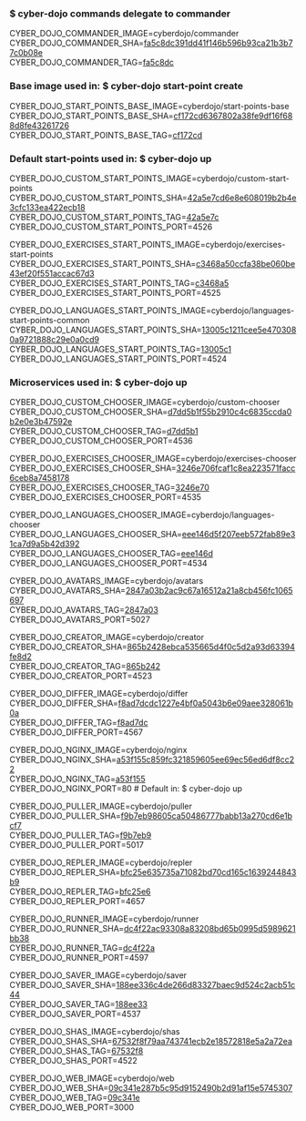 ### $ cyber-dojo commands delegate to commander

CYBER_DOJO_COMMANDER_IMAGE=cyberdojo/commander  
CYBER_DOJO_COMMANDER_SHA=[fa5c8dc391dd41f146b596b93ca21b3b77c0b08e](https://github.com/cyber-dojo/commander/commit/fa5c8dc391dd41f146b596b93ca21b3b77c0b08e)  
CYBER_DOJO_COMMANDER_TAG=[fa5c8dc](https://hub.docker.com/layers/cyberdojo/commander/fa5c8dc/images/sha256-7a746d1169c3f38e6ce37b1b83397955bf495cc5b48feae06e381a72ce28eda5)  

### Base image used in: $ cyber-dojo start-point create

CYBER_DOJO_START_POINTS_BASE_IMAGE=cyberdojo/start-points-base  
CYBER_DOJO_START_POINTS_BASE_SHA=[cf172cd6367802a38fe9df16f688d8fe43261726](https://github.com/cyber-dojo/start-points-base/commit/cf172cd6367802a38fe9df16f688d8fe43261726)  
CYBER_DOJO_START_POINTS_BASE_TAG=[cf172cd](https://hub.docker.com/layers/cyberdojo/start-points-base/cf172cd/images/sha256-4d5e26de87fbfdb6ee3869050d5d61b81e6c1db069aa0ebecb9a344bebfe8cd8)  

### Default start-points used in: $ cyber-dojo up

CYBER_DOJO_CUSTOM_START_POINTS_IMAGE=cyberdojo/custom-start-points  
CYBER_DOJO_CUSTOM_START_POINTS_SHA=[42a5e7cd6e8e608019b2b4e3cfc133ea422ecb18](https://github.com/cyber-dojo/custom-start-points/commit/42a5e7cd6e8e608019b2b4e3cfc133ea422ecb18)  
CYBER_DOJO_CUSTOM_START_POINTS_TAG=[42a5e7c](https://hub.docker.com/layers/cyberdojo/custom-start-points/42a5e7c/images/sha256-187ee39ff0b23c56220c33fdcf24fba360676215ac78d4f47a35686ce6701f0e)  
CYBER_DOJO_CUSTOM_START_POINTS_PORT=4526

CYBER_DOJO_EXERCISES_START_POINTS_IMAGE=cyberdojo/exercises-start-points  
CYBER_DOJO_EXERCISES_START_POINTS_SHA=[c3468a50ccfa38be060be43ef20f551accac67d3](https://github.com/cyber-dojo/exercises-start-points/commit/c3468a50ccfa38be060be43ef20f551accac67d3)  
CYBER_DOJO_EXERCISES_START_POINTS_TAG=[c3468a5](https://hub.docker.com/layers/cyberdojo/exercises-start-points/c3468a5/images/sha256-a39b7421df8261e362c5e4f0282011568d7110c04fa45dc01e9e7bcccc365b40)  
CYBER_DOJO_EXERCISES_START_POINTS_PORT=4525

CYBER_DOJO_LANGUAGES_START_POINTS_IMAGE=cyberdojo/languages-start-points-common  
CYBER_DOJO_LANGUAGES_START_POINTS_SHA=[13005c1211cee5e4703080a9721888c29e0a0cd9](https://github.com/cyber-dojo/languages-start-points/commit/13005c1211cee5e4703080a9721888c29e0a0cd9)  
CYBER_DOJO_LANGUAGES_START_POINTS_TAG=[13005c1](https://hub.docker.com/layers/cyberdojo/languages-start-points-common/13005c1/images/sha256-a9ab2c3e90f630acec5ed2daa2933df51a88e87a5453fdfa6065e2350816d4d8)  
CYBER_DOJO_LANGUAGES_START_POINTS_PORT=4524

### Microservices used in: $ cyber-dojo up

CYBER_DOJO_CUSTOM_CHOOSER_IMAGE=cyberdojo/custom-chooser  
CYBER_DOJO_CUSTOM_CHOOSER_SHA=[d7dd5b1f55b2910c4c6835ccda0b2e0e3b47592e](https://github.com/cyber-dojo/custom-chooser/commit/d7dd5b1f55b2910c4c6835ccda0b2e0e3b47592e)  
CYBER_DOJO_CUSTOM_CHOOSER_TAG=[d7dd5b1](https://hub.docker.com/layers/cyberdojo/custom-chooser/d7dd5b1/images/sha256-c96aa5cec9cdf882dd68ea155264bf59b6ca1f8adee20f58c35387478751773f)  
CYBER_DOJO_CUSTOM_CHOOSER_PORT=4536

CYBER_DOJO_EXERCISES_CHOOSER_IMAGE=cyberdojo/exercises-chooser  
CYBER_DOJO_EXERCISES_CHOOSER_SHA=[3246e706fcaf1c8ea223571facc6ceb8a7458178](https://github.com/cyber-dojo/exercises-chooser/commit/3246e706fcaf1c8ea223571facc6ceb8a7458178)  
CYBER_DOJO_EXERCISES_CHOOSER_TAG=[3246e70](https://hub.docker.com/layers/cyberdojo/exercises-chooser/3246e70/images/sha256-e9bc28706205e743ff6b49ea284028d3b8e1ad1c4b4365e9e5024d534c10b53a)  
CYBER_DOJO_EXERCISES_CHOOSER_PORT=4535

CYBER_DOJO_LANGUAGES_CHOOSER_IMAGE=cyberdojo/languages-chooser  
CYBER_DOJO_LANGUAGES_CHOOSER_SHA=[eee146d5f207eeb572fab89e31ca7d9a5b42d392](https://github.com/cyber-dojo/languages-chooser/commit/eee146d5f207eeb572fab89e31ca7d9a5b42d392)  
CYBER_DOJO_LANGUAGES_CHOOSER_TAG=[eee146d](https://hub.docker.com/layers/cyberdojo/languages-chooser/eee146d/images/sha256-f046aacead7dd8c5cccae513050c576155aa0a3bd3db71b324d4d5bc713eff26)  
CYBER_DOJO_LANGUAGES_CHOOSER_PORT=4534

CYBER_DOJO_AVATARS_IMAGE=cyberdojo/avatars  
CYBER_DOJO_AVATARS_SHA=[2847a03b2ac9c67a16512a21a8cb456fc1065697](https://github.com/cyber-dojo/avatars/commit/2847a03b2ac9c67a16512a21a8cb456fc1065697)  
CYBER_DOJO_AVATARS_TAG=[2847a03](https://hub.docker.com/layers/cyberdojo/avatars/2847a03/images/sha256-95a8456caabde8b32171b69cb02835eebadec6f2988602ffaefa5a2ac65622c9)  
CYBER_DOJO_AVATARS_PORT=5027

CYBER_DOJO_CREATOR_IMAGE=cyberdojo/creator  
CYBER_DOJO_CREATOR_SHA=[865b2428ebca535665d4f0c5d2a93d63394fe8d2](https://github.com/cyber-dojo/creator/commit/865b2428ebca535665d4f0c5d2a93d63394fe8d2)  
CYBER_DOJO_CREATOR_TAG=[865b242](https://hub.docker.com/layers/cyberdojo/creator/865b242/images/sha256-ec905873b984b2cffd9ad8e4d1153f0b30dcbf35b87bb52bca8524397f427d35)  
CYBER_DOJO_CREATOR_PORT=4523

CYBER_DOJO_DIFFER_IMAGE=cyberdojo/differ  
CYBER_DOJO_DIFFER_SHA=[f8ad7dcdc1227e4bf0a5043b6e09aee328061b0a](https://github.com/cyber-dojo/differ/commit/f8ad7dcdc1227e4bf0a5043b6e09aee328061b0a)  
CYBER_DOJO_DIFFER_TAG=[f8ad7dc](https://hub.docker.com/layers/cyberdojo/differ/f8ad7dc/images/sha256-daf7a9f8e548d5fff369cb27da894ac734e9d03d0c77a4c5d4c8e1c21f2afb88)  
CYBER_DOJO_DIFFER_PORT=4567

CYBER_DOJO_NGINX_IMAGE=cyberdojo/nginx  
CYBER_DOJO_NGINX_SHA=[a53f155c859fc321859605ee69ec56ed6df8cc22](https://github.com/cyber-dojo/nginx/commit/a53f155c859fc321859605ee69ec56ed6df8cc22)  
CYBER_DOJO_NGINX_TAG=[a53f155](https://hub.docker.com/layers/cyberdojo/nginx/a53f155/images/sha256-c0ac6bfdbb0d110ed074ac24f80e3bcf6b04fb5b72f19ed8556863826b7e3a7d)  
CYBER_DOJO_NGINX_PORT=80 # Default in: $ cyber-dojo up

CYBER_DOJO_PULLER_IMAGE=cyberdojo/puller  
CYBER_DOJO_PULLER_SHA=[f9b7eb98605ca50486777babb13a270cd6e1bcf7](https://github.com/cyber-dojo/puller/commit/f9b7eb98605ca50486777babb13a270cd6e1bcf7)  
CYBER_DOJO_PULLER_TAG=[f9b7eb9](https://hub.docker.com/layers/cyberdojo/puller/f9b7eb9/images/sha256-4979bebbe3d125a56ca4802ed7418d995f1744fe89e5e469042f7f8d67c5b40c)  
CYBER_DOJO_PULLER_PORT=5017

CYBER_DOJO_REPLER_IMAGE=cyberdojo/repler  
CYBER_DOJO_REPLER_SHA=[bfc25e635735a71082bd70cd165c1639244843b9](https://github.com/cyber-dojo/repler/commit/bfc25e635735a71082bd70cd165c1639244843b9)  
CYBER_DOJO_REPLER_TAG=[bfc25e6](https://hub.docker.com/layers/cyberdojo/repler/bfc25e6/images/sha256-79d22efd91800e6fde05d9daca88c07cf029504c4c9a7474267094daef3c5075)  
CYBER_DOJO_REPLER_PORT=4657

CYBER_DOJO_RUNNER_IMAGE=cyberdojo/runner  
CYBER_DOJO_RUNNER_SHA=[dc4f22ac93308a83208bd65b0995d5989621bb38](https://github.com/cyber-dojo/runner/commit/dc4f22ac93308a83208bd65b0995d5989621bb38)  
CYBER_DOJO_RUNNER_TAG=[dc4f22a](https://hub.docker.com/layers/cyberdojo/runner/dc4f22a/images/sha256-b085e7cabe6d2436d0bf64c51be0cccacc983cb830c2c6394e9f82daa718f1c8)  
CYBER_DOJO_RUNNER_PORT=4597

CYBER_DOJO_SAVER_IMAGE=cyberdojo/saver  
CYBER_DOJO_SAVER_SHA=[188ee336c4de266d83327baec9d524c2acb51c44](https://github.com/cyber-dojo/saver/commit/188ee336c4de266d83327baec9d524c2acb51c44)  
CYBER_DOJO_SAVER_TAG=[188ee33](https://hub.docker.com/layers/cyberdojo/saver/188ee33/images/sha256-39f745f0b576b1ba699bf0f19d509b574739c0d2b8173d06c6052fcf0a566f31)  
CYBER_DOJO_SAVER_PORT=4537

CYBER_DOJO_SHAS_IMAGE=cyberdojo/shas  
CYBER_DOJO_SHAS_SHA=[67532f8f79aa743741ecb2e18572818e5a2a72ea](https://github.com/cyber-dojo/shas/commit/67532f8f79aa743741ecb2e18572818e5a2a72ea)  
CYBER_DOJO_SHAS_TAG=[67532f8](https://hub.docker.com/layers/cyberdojo/shas/67532f8/images/sha256-06262517128b97ccb4ef7e7ed0853ed96271b2e2259c5b20ee114ee86e543cf8)  
CYBER_DOJO_SHAS_PORT=4522

CYBER_DOJO_WEB_IMAGE=cyberdojo/web  
CYBER_DOJO_WEB_SHA=[09c341e287b5c95d9152490b2d91af15e5745307](https://github.com/cyber-dojo/web/commit/09c341e287b5c95d9152490b2d91af15e5745307)  
CYBER_DOJO_WEB_TAG=[09c341e](https://hub.docker.com/layers/cyberdojo/web/09c341e/images/sha256-2d43d81f5794984dad21175e2859d8a731ea9d0e54493d732c320d145ddcdd52)  
CYBER_DOJO_WEB_PORT=3000

